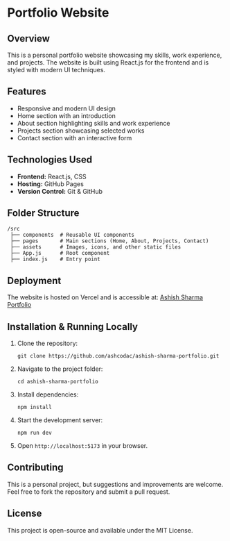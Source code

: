 
# Portfolio Website

## Overview  
This is a personal portfolio website showcasing my skills, work experience, and projects. The website is built using React.js for the frontend and is styled with modern UI techniques.  

## Features  
- Responsive and modern UI design  
- Home section with an introduction  
- About section highlighting skills and work experience  
- Projects section showcasing selected works  
- Contact section with an interactive form  

## Technologies Used  
- **Frontend:** React.js, CSS  
- **Hosting:** GitHub Pages  
- **Version Control:** Git & GitHub  

## Folder Structure  
```
/src  
 ├── components  # Reusable UI components  
 ├── pages       # Main sections (Home, About, Projects, Contact)  
 ├── assets      # Images, icons, and other static files  
 ├── App.js      # Root component  
 ├── index.js    # Entry point  
```  

## Deployment
The website is hosted on Vercel and is accessible at:
[Ashish Sharma Portfolio](https://ashish-sharma-portfolio-navy.vercel.app/)

## Installation & Running Locally  
1. Clone the repository:  
   ```
   git clone https://github.com/ashcodac/ashish-sharma-portfolio.git
   ```  
2. Navigate to the project folder:  
   ```
   cd ashish-sharma-portfolio
   ```  
3. Install dependencies:  
   ```
   npm install
   ```  
4. Start the development server:  
   ```
   npm run dev
   ```  
5. Open `http://localhost:5173` in your browser.  

## Contributing  
This is a personal project, but suggestions and improvements are welcome. Feel free to fork the repository and submit a pull request.  

## License  
This project is open-source and available under the MIT License.  
